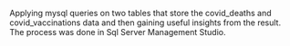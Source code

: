 Applying mysql queries on two tables that store the covid_deaths and covid_vaccinations data and then gaining useful insights from the result.
The process was done in Sql Server Management Studio.
